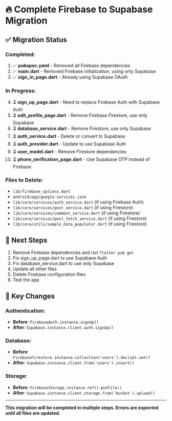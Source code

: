 # 🔥 Complete Firebase to Supabase Migration

## ✅ Migration Status

### Completed:
1. ✅ **pubspec.yaml** - Removed all Firebase dependencies
2. ✅ **main.dart** - Removed Firebase initialization, using only Supabase
3. ✅ **sign_in_page.dart** - Already using Supabase OAuth

### In Progress:
4. ⏳ **sign_up_page.dart** - Need to replace Firebase Auth with Supabase Auth
5. ⏳ **edit_profile_page.dart** - Remove Firebase Firestore, use only Supabase
6. ⏳ **database_service.dart** - Remove Firestore, use only Supabase
7. ⏳ **auth_service.dart** - Delete or convert to Supabase
8. ⏳ **auth_provider.dart** - Update to use Supabase Auth
9. ⏳ **user_model.dart** - Remove Firestore dependencies
10. ⏳ **phone_verification_page.dart** - Use Supabase OTP instead of Firebase

### Files to Delete:
- `lib/firebase_options.dart`
- `android/app/google-services.json`
- `lib/core/services/auth_service.dart` (if using Firebase Auth)
- `lib/core/services/post_service.dart` (if using Firestore)
- `lib/core/services/comment_service.dart` (if using Firestore)
- `lib/core/services/post_fetch_service.dart` (if using Firestore)
- `lib/core/utils/sample_data_populator.dart` (if using Firestore)

## 🔄 Next Steps

1. Remove Firebase dependencies and run `flutter pub get`
2. Fix sign_up_page.dart to use Supabase Auth
3. Fix database_service.dart to use only Supabase
4. Update all other files
5. Delete Firebase configuration files
6. Test the app

## 📝 Key Changes

### Authentication:
- **Before**: `FirebaseAuth.instance.signUp()`
- **After**: `Supabase.instance.client.auth.signUp()`

### Database:
- **Before**: `FirebaseFirestore.instance.collection('users').doc(id).set()`
- **After**: `Supabase.instance.client.from('users').insert()`

### Storage:
- **Before**: `FirebaseStorage.instance.ref().putFile()`
- **After**: `Supabase.instance.client.storage.from('bucket').upload()`

---

**This migration will be completed in multiple steps. Errors are expected until all files are updated.**
